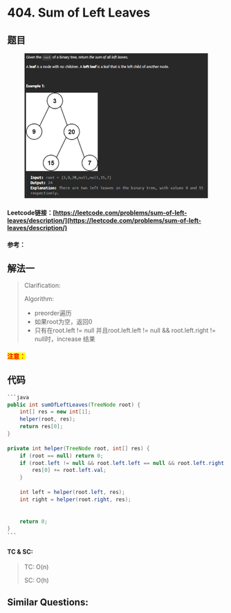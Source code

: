 # 404. Sum of Left Leaves

## 题目

<figure><img src=".gitbook/assets/image (4) (1).png" alt=""><figcaption></figcaption></figure>

#### Leetcode链接：[https://leetcode.com/problems/sum-of-left-leaves/description/](https://leetcode.com/problems/sum-of-left-leaves/description/)

#### 参考：

## 解法一

> Clarification:&#x20;
>
> Algorithm:&#x20;
>
> * preorder遍历
> * 如果root为空，返回0
> * 只有在root.left != null 并且root.left.left != null && root.left.right != null时，increase 结果

#### <mark style="color:red;">注意：</mark>

## 代码

````java
```java
public int sumOfLeftLeaves(TreeNode root) {
    int[] res = new int[1];
    helper(root, res);
    return res[0];
}

private int helper(TreeNode root, int[] res) {
    if (root == null) return 0;
    if (root.left != null && root.left.left == null && root.left.right == null) {
        res[0] += root.left.val;
    }

    int left = helper(root.left, res);
    int right = helper(root.right, res);
    

    return 0;
}
```
````

#### TC & SC:&#x20;

> TC: O(n)
>
> SC: O(h)

## **Similar Questions:**&#x20;
